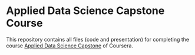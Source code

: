 # Applied Data Science Capstone Course

This repository contains all files (code and presentation) for completing the course [Applied Data Science Capstone](https://www.coursera.org/learn/applied-data-science-capstone?) of Coursera.